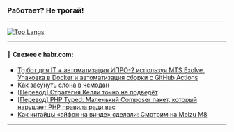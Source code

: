 ### Работает? Не трогай!

---
<!--
#### 🛠️ Technical stack:

![Java](https://img.shields.io/badge/Java-informational?logo=Oracle&style=flat&logoColor=white&color=FF4500)
![Kotlin](https://img.shields.io/badge/Kotlin-informational?logo=Kotlin&style=flat&logoColor=white&color=774D97)
![TS](https://img.shields.io/badge/TypeScript-informational?logo=typeScript&style=flat&logoColor=black&color=017acc)
![Python](https://img.shields.io/badge/Python-informational?logo=Python&style=flat&logoColor=black&color=ffdd54) <br>
![Spring](https://img.shields.io/badge/Spring-informational?logo=Spring&style=flat&logoColor=white&color=6DB33F) 
![SpringBoot](https://img.shields.io/badge/SpringBoot-informational?logo=SpringBoot&style=flat&logoColor=white&color=6DB33F)
![Nest](https://img.shields.io/badge/NestJS-informational?logo=NestJS&style=flat&logoColor=white&color=E0234E) 
![NodeJS](https://img.shields.io/badge/NodeJS-informational?logo=node.js&style=flat&logoColor=white&color=70A760)<br>
![PostgreSQL](https://img.shields.io/badge/PostgreSQL-informational?logo=PostgreSQL&style=flat&logoColor=white&color=DAA520)
![MongoDB](https://img.shields.io/badge/MongoDB-informational?logo=MongoDB&style=flat&logoColor=white&color=870000)
![Apache](https://img.shields.io/badge/Apache-informational?logo=apache&style=flat&logoColor=white&color=f74e28)

___ 
-->

<!--- #### 🛠️ : --->

[![Top Langs](https://github-readme-stats-82jvfl3w3-advtsettinggmailcoms-projects.vercel.app/api/top-langs/?username=zloylis&langs_count=10&hide_title=true&title_color=e6edf3&size_weight=0.5&count_weight=0.5&layout=compact&hide_progress=true&hide_border=true&theme=dracula)](https://github.com/zloylis)

<!---


####  :octocat:&nbsp;&nbsp; Статистика:

![GitHub stats](https://github-readme-stats-u2qms2cxw-advtsettinggmailcoms-projects.vercel.app/api?username=zloylis&show_icons=true&hide_border=true&theme=dracula&title_color=e6edf3&include_all_commits=true&count_private=true&hide_rank=false&hide_title=true&rank_icon=github)
-->
---

#### 💬 Свежее с habr.com:

<!-- BLOG-POST-LIST:START -->
- [Tg бот для IT + автоматизация ИПРО-2 используя MTS Exolve. Упаковка в Docker и автоматизация сборки с GitHub Actions](https://habr.com/ru/articles/868678/?utm_source=habrahabr&utm_medium=rss&utm_campaign=868678)
- [Как засунуть слона в чемодан](https://habr.com/ru/articles/868624/?utm_source=habrahabr&utm_medium=rss&utm_campaign=868624)
- [[Перевод] Стратегия Келли точно не подведёт](https://habr.com/ru/articles/868644/?utm_source=habrahabr&utm_medium=rss&utm_campaign=868644)
- [[Перевод] PHP Typed: Маленький Composer пакет, который нарушает PHP правила ради вас](https://habr.com/ru/articles/868640/?utm_source=habrahabr&utm_medium=rss&utm_campaign=868640)
- [Как китайцы «айфон на винде» сделали: Смотрим на Meizu M8](https://habr.com/ru/companies/timeweb/articles/867438/?utm_source=habrahabr&utm_medium=rss&utm_campaign=867438)
<!-- BLOG-POST-LIST:END -->

---
